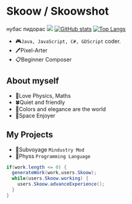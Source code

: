 # Skoow / Skoowshot
нубас пидорас
![](./profile-3d-contrib/profile-night-view.svg)
[![GitHub stats](https://github-readme-stats.vercel.app/api?username=VuzZis&rank_icon=github&show_icons=true&card_width=1200&include_all_commits=true&show=reviews,prs_merged,prs_merged_percentage&theme=dark#gh-dark-mode-only)]([https://github.com/anuraghazra/github-readme-stats](https://github.com/VuzZis/VuzZis))
[![Top Langs](https://github-readme-stats.vercel.app/api/top-langs/?username=VuzZis&layout=compact&theme=dark#gh-dark-mode-only)](https://github.com/VuzZis/VuzZis)
* 🎮`Java, JavaScript, C#, GDScript` coder.
* 🖊️Pixel-Arter
* 📋Beginner Composer
## About myself
* 📌Love Physics, Maths
* 🍀Quiet and friendly
* 🔮Colors and elegance are the world
* 🌌Space Enjoyer
## My Projects
* 🌌Subvoyage `Mindustry Mod`
* 🔋Physs `Programming Language`
```java
if(work.length <= 0) {
  generateWork(work,users.Skoow);
  while(users.Skoow.working) {
    users.Skoow.advanceExperience();
  }
}
```
